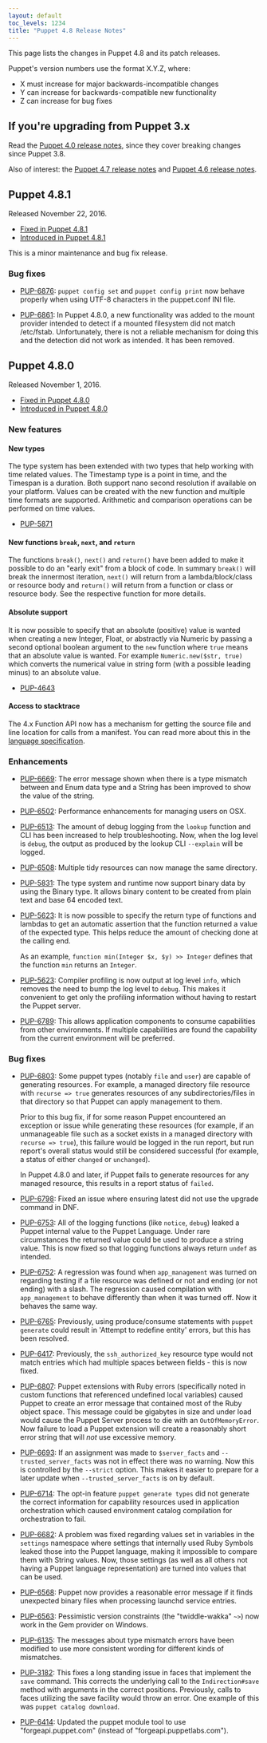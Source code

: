 ```yaml
---
layout: default
toc_levels: 1234
title: "Puppet 4.8 Release Notes"
---
```


This page lists the changes in Puppet 4.8 and its patch releases.

Puppet's version numbers use the format X.Y.Z, where:

* X must increase for major backwards-incompatible changes
* Y can increase for backwards-compatible new functionality
* Z can increase for bug fixes

## If you're upgrading from Puppet 3.x

Read the [Puppet 4.0 release notes](/puppet/4.0/reference/release_notes.html), since they cover breaking changes since Puppet 3.8.

Also of interest: the [Puppet 4.7 release notes](/puppet/4.7/reference/release_notes.html) and [Puppet 4.6 release notes](/puppet/4.6/reference/release_notes.html).

## Puppet 4.8.1

Released November 22, 2016.

* [Fixed in Puppet 4.8.1](https://tickets.puppetlabs.com/issues/?jql=fixVersion+%3D+%27PUP+4.8.1%27)
* [Introduced in Puppet 4.8.1](https://tickets.puppetlabs.com/issues/?jql=affectedVersion+%3D+%27PUP+4.8.1%27)

This is a minor maintenance and bug fix release.

### Bug fixes

* [PUP-6876](https://tickets.puppetlabs.com/browse/PUP-6876): `puppet config set` and `puppet config print` now behave properly when using UTF-8 characters in the puppet.conf INI file.

* [PUP-6861](https://tickets.puppetlabs.com/browse/PUP-6861): In Puppet 4.8.0, a new functionality was added to the mount provider intended to detect if a mounted filesystem did not match /etc/fstab. Unfortunately, there is not a reliable mechanism for doing this and the detection did not work as intended. It has been removed.

## Puppet 4.8.0

Released November 1, 2016.

* [Fixed in Puppet 4.8.0](https://tickets.puppetlabs.com/issues/?jql=affectedVersion+%3D+%27PUP+4.8.0%27)
* [Introduced in Puppet 4.8.0](https://tickets.puppetlabs.com/issues/?jql=fixVersion+%3D+%27PUP+4.8.0%27)


### New features

#### New types

The type system has been extended with two types that help working with time related values. The Timestamp type is a point in time, and the Timespan is a duration. Both support nano second resolution if available on your platform. Values can be created with the new function and multiple time formats are supported. Arithmetic and comparison operations can be performed on time values.

* [PUP-5871](https://tickets.puppetlabs.com/browse/PUP-5871)

#### New functions `break`, `next`, and `return`

The functions `break()`, `next()` and `return()` have been added to make it possible to do an "early exit" from a block of code. In summary `break()` will break the innermost iteration, `next()` will return from a lambda/block/class or resource body and `return()` will return from a function or class or resource body. See the respective function for more details.

#### Absolute support

It is now possible to specify that an absolute (positive) value is wanted when creating a new Integer, Float, or abstractly via Numeric by passing a second optional boolean argument to the `new` function where `true` means that an absolute value is wanted. For example `Numeric.new($str, true)` which converts the numerical value in string form (with a possible leading minus) to an absolute value.

* [PUP-4643](https://tickets.puppetlabs.com/browse/PUP-4643)

#### Access to stacktrace

The 4.x Function API now has a mechanism for getting the source file and line location for calls from a manifest. You can read more about this in the [language specification](https://github.com/puppetlabs/puppet-specifications/blob/master/language/func-api.md#access-to-stacktrace).

### Enhancements

* [PUP-6669](https://tickets.puppetlabs.com/browse/PUP-6669): The error message shown when there is a type mismatch between and Enum data type and a String has been improved to show the value of the string.

* [PUP-6502](https://tickets.puppetlabs.com/browse/PUP-6502): Performance enhancements for managing users on OSX.

* [PUP-6513](https://tickets.puppetlabs.com/browse/PUP-6513): The amount of debug logging from the `lookup` function and CLI has been increased to help troubleshooting. Now, when the log level is `debug`, the output as produced by the lookup CLI `--explain` will be logged.

* [PUP-6508](https://tickets.puppetlabs.com/browse/PUP-6513): Multiple tidy resources can now manage the same directory.

* [PUP-5831](https://tickets.puppetlabs.com/browse/PUP-5831): The type system and runtime now support binary data by using the Binary type. It allows binary content to be created from plain text and base 64 encoded text.

* [PUP-5623](https://tickets.puppetlabs.com/browse/PUP-5623): It is now possible to specify the return type of functions and lambdas to get an automatic assertion that the function returned a value of the expected type. This helps reduce the amount of checking done at the calling end. 

  As an example, `function min(Integer $x, $y) >> Integer` defines that the function `min` returns an `Integer`.

* [PUP-5623](https://tickets.puppetlabs.com/browse/PUP-5623): Compiler profiling is now output at log level `info`, which removes the need to bump the log level to `debug`. This makes it convenient to get only the profiling information without having to restart the Puppet server.

* [PUP-6789](https://tickets.puppetlabs.com/browse/PUP-6789): This allows application components to consume capabilities from other environments. If multiple capabilities are found the capability from the current environment will be preferred.

### Bug fixes

* [PUP-6803](https://tickets.puppetlabs.com/browse/PUP-6803): Some puppet types (notably `file` and `user`) are capable of generating resources. For example, a managed directory file resource with `recurse => true` generates resources of any subdirectories/files in that directory so that Puppet can apply management to them. 

  Prior to this bug fix, if for some reason Puppet encountered an exception or issue while generating these resources (for example, if an unmanageable file such as a socket exists in a managed directory with `recurse => true`), this failure would be logged in the run report, but run report's overall status would still be considered successful (for example, a status of either `changed` or `unchanged`). 

  In Puppet 4.8.0 and later, if Puppet fails to generate resources for any managed resource, this results in a report status of `failed`.

* [PUP-6798](https://tickets.puppetlabs.com/browse/PUP-6798): Fixed an issue where ensuring latest did not use the upgrade command in DNF.

* [PUP-6753](https://tickets.puppetlabs.com/browse/PUP-6753): All of the logging functions (like `notice`, `debug`) leaked a Puppet internal value to the Puppet Language. Under rare circumstances the returned value could be used to produce a string value. This is now fixed so that logging functions always return `undef` as intended.

* [PUP-6752](https://tickets.puppetlabs.com/browse/PUP-6752): A regression was found when `app_management` was turned on regarding testing if a file resource was defined or not and ending (or not ending) with a slash. The regression caused compilation with `app_management` to behave differently than when it was turned off. Now it behaves the same way.

* [PUP-6765](https://tickets.puppetlabs.com/browse/PUP-6765): Previously, using produce/consume statements with `puppet generate` could result in 'Attempt to redefine entity' errors, but this has been resolved.

* [PUP-6417](https://tickets.puppetlabs.com/browse/PUP-6417): Previously, the `ssh_authorized_key` resource type would not match entries which had multiple spaces between fields - this is now fixed.

* [PUP-6807](https://tickets.puppetlabs.com/browse/PUP-6807): Puppet extensions with Ruby errors (specifically noted in custom functions that referenced undefined local variables) caused Puppet to create an error message that contained most of the Ruby object space. This message could be gigabytes in size and under load would cause the Puppet Server process to die with an `OutOfMemoryError`. Now failure to load a Puppet extension will create a reasonably short error string that will *not* use excessive memory.

* [PUP-6693](https://tickets.puppetlabs.com/browse/PUP-6693): If an assignment was made to `$server_facts` and `--trusted_server_facts` was not in effect there was no warning. Now this is controlled by the `--strict` option. This makes it easier to prepare for a later update when `--trusted_server_facts` is on by default.

* [PUP-6714](https://tickets.puppetlabs.com/browse/PUP-6714): The opt-in feature `puppet generate types` did not generate the correct information for capability resources used in application orchestration which caused environment catalog compilation for orchestration to fail.


* [PUP-6682](https://tickets.puppetlabs.com/browse/PUP-6682): A problem was fixed regarding values set in variables in the `settings` namespace where settings that internally used Ruby Symbols leaked those into the Puppet language, making it impossible to compare them with String values. Now, those settings (as well as all others not having a Puppet language representation) are turned into values that can be used.

* [PUP-6568](https://tickets.puppetlabs.com/browse/PUP-6568): Puppet now provides a reasonable error message if it finds unexpected binary files when processing launchd service entries.

* [PUP-6563](https://tickets.puppetlabs.com/browse/PUP-6563): Pessimistic version constraints (the "twiddle-wakka" `~>`) now work in the Gem provider on Windows.

* [PUP-6135](https://tickets.puppetlabs.com/browse/PUP-6135): The messages about type mismatch errors have been modified to use more consistent wording for different kinds of mismatches.

* [PUP-3182](https://tickets.puppetlabs.com/browse/PUP-3182): This fixes a long standing issue in faces that implement the `save` command. This corrects the underlying call to the `Indirection#save` method with arguments in the correct positions. Previously, calls to faces utilizing the save facility would throw an error. One example of this was `puppet catalog download`.

* [PUP-6414](https://tickets.puppetlabs.com/browse/PUP-6414): Updated the puppet module tool to use "forgeapi.puppet.com" (instead of "forgeapi.puppetlabs.com").

